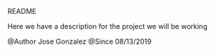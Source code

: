 README 

Here we have a description for the project we will be working

@Author Jose Gonzalez
@Since 08/13/2019
